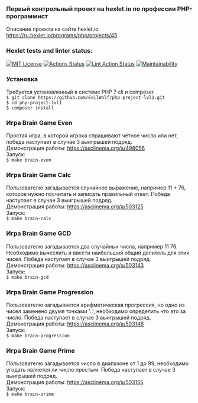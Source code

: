 ### Первый контрольный проект на hexlet.io по профессии PHP-программист
Описание проекта на сайте hexlet.io  
https://ru.hexlet.io/programs/php/projects/45

### Hexlet tests and linter status:
[![MIT License](https://img.shields.io/github/license/EvilWolf/php-project-lvl1)](https://github.com/EvilWolf/php-project-lvl1/blob/main/LICENSE)
[![Actions Status](https://github.com/EvilWolf/php-project-lvl1/workflows/hexlet-check/badge.svg)](https://github.com/EvilWolf/php-project-lvl1/actions)
[![Lint Action Status](https://github.com/EvilWolf/php-project-lvl1/workflows/lint-php-codesniffer/badge.svg)](https://github.com/EvilWolf/php-project-lvl1/actions)
[![Maintainability](https://api.codeclimate.com/v1/badges/5097687603c15a0240ce/maintainability)](https://codeclimate.com/github/EvilWolf/php-project-lvl1/maintainability)

### Установка
Требуется установленный в системе PHP 7 cli и composer  
`$ git clone https://github.com/EvilWolf/php-project-lvl1.git`  
`$ cd php-project-lvl1`  
`$ composer install`  

### Игра Brain Game Even
Простая игра, в которой игрока спрашивают чётное число или нет, победа наступает в случае 3 выигрышей подряд.  
Демонстрация работы: https://asciinema.org/a/498056  
Запуск:  
`$ make brain-even`

### Игра Brain Game Calc
Пользователю загадывается случайное выражение, например 11 + 76, которое нужно посчитать и записать правильный ответ. Победа наступает в случае 3 выигрышей подряд.    
Демонстрация работы: https://asciinema.org/a/503125  
Запуск:  
`$ make brain-calc`

### Игра Brain Game GCD
Пользователю загадывается два случайных числа, например 11 76. Необходимо вычеслить и ввести наибольший общий делитель для этих чисел. Победа наступает в случае 3 выигрышей подряд.    
Демонстрация работы: https://asciinema.org/a/503143  
Запуск:  
`$ make brain-gcd`

### Игра Brain Game Progression
Пользователю загадывается арифметическая прогрессия, но одно из чисел заменено двумя точками '..', необходимо определить что это за число. Победа наступает в случае 3 выигрышей подряд.    
Демонстрация работы: https://asciinema.org/a/503148  
Запуск:  
`$ make brain-progression`

### Игра Brain Game Prime
Пользователю загадывается число в диапазоне от 1 до 99, необходимо угодать является ли число простым. Победа наступает в случае 3 выигрышей подряд.    
Демонстрация работы: https://asciinema.org/a/503155  
Запуск:  
`$ make brain-prime`

